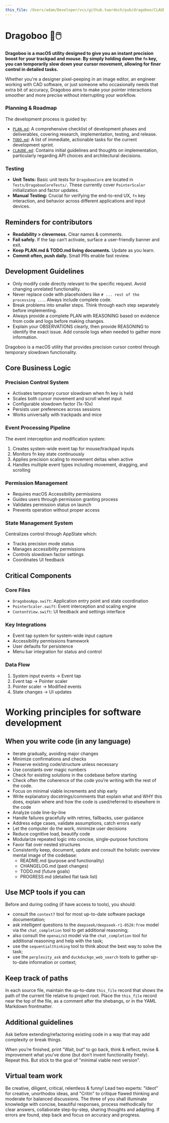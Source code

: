 ```yaml
---
this_file: /Users/adam/Developer/vcs/github.twardoch/pub/dragoboo/CLAUDE.md
---
```


# Dragoboo 🐉🖱️

**Dragoboo is a macOS utility designed to give you an instant precision boost for your trackpad and mouse. By simply holding down the `fn` key, you can temporarily slow down your cursor movement, allowing for finer control in detailed tasks.**

Whether you're a designer pixel-peeping in an image editor, an engineer working with CAD software, or just someone who occasionally needs that extra bit of accuracy, Dragoboo aims to make your pointer interactions smoother and more precise without interrupting your workflow.

### Planning & Roadmap

The development process is guided by:

- [`PLAN.md`](PLAN.md): A comprehensive checklist of development phases and deliverables, covering research, implementation, testing, and release.
- [`TODO.md`](TODO.md): A list of immediate, actionable tasks for the current development sprint.
- [`CLAUDE.md`](CLAUDE.md): Contains initial guidelines and thoughts on implementation, particularly regarding API choices and architectural decisions.

### Testing

- **Unit Tests:** Basic unit tests for `DragobooCore` are located in `Tests/DragobooCoreTests/`. These currently cover `PointerScaler` initialization and factor updates.
- **Manual Testing:** Crucial for verifying the end-to-end UX, `fn` key interaction, and behavior across different applications and input devices.


## Reminders for contributors

- **Readability > cleverness.** Clear names & comments.
- **Fail safely.** If the tap can’t activate, surface a user-friendly banner and exit.
- **Keep PLAN.md & TODO.md living documents.** Update as you learn.
- **Commit often, push daily.** Small PRs enable fast review.

## Development Guidelines

- Only modify code directly relevant to the specific request. Avoid changing unrelated functionality.
- Never replace code with placeholders like `# ... rest of the processing ...`. Always include complete code.
- Break problems into smaller steps. Think through each step separately before implementing.
- Always provide a complete PLAN with REASONING based on evidence from code and logs before making changes.
- Explain your OBSERVATIONS clearly, then provide REASONING to identify the exact issue. Add console logs when needed to gather more information.

Dragoboo is a macOS utility that provides precision cursor control through temporary slowdown functionality.

## Core Business Logic

### Precision Control System

- Activates temporary cursor slowdown when fn key is held
- Scales both cursor movement and scroll wheel input
- Configurable slowdown factor (1x-10x)
- Persists user preferences across sessions
- Works universally with trackpads and mice

### Event Processing Pipeline

The event interception and modification system:

1. Creates system-wide event tap for mouse/trackpad inputs
2. Monitors fn key state continuously
3. Applies precision scaling to movement deltas when active
4. Handles multiple event types including movement, dragging, and scrolling

### Permission Management

- Requires macOS Accessibility permissions
- Guides users through permission granting process
- Validates permission status on launch
- Prevents operation without proper access

### State Management System

Centralizes control through AppState which:

- Tracks precision mode status
- Manages accessibility permissions
- Controls slowdown factor settings
- Coordinates UI feedback

## Critical Components

### Core Files

- `DragobooApp.swift`: Application entry point and state coordination
- `PointerScaler.swift`: Event interception and scaling engine
- `ContentView.swift`: UI feedback and settings interface

### Key Integrations

- Event tap system for system-wide input capture
- Accessibility permissions framework
- User defaults for persistence
- Menu bar integration for status and control

### Data Flow

1. System input events → Event tap
2. Event tap → Pointer scaler
3. Pointer scaler → Modified events
4. State changes → UI updates

# Working principles for software development

## When you write code (in any language)

- Iterate gradually, avoiding major changes 
- Minimize confirmations and checks
- Preserve existing code/structure unless necessary
- Use constants over magic numbers
- Check for existing solutions in the codebase before starting
- Check often the coherence of the code you’re writing with the rest of the code. 
- Focus on minimal viable increments and ship early
- Write explanatory docstrings/comments that explain what and WHY this does, explain where and how the code is used/referred to elsewhere in the code
- Analyze code line-by-line 
- Handle failures gracefully with retries, fallbacks, user guidance
- Address edge cases, validate assumptions, catch errors early
- Let the computer do the work, minimize user decisions 
- Reduce cognitive load, beautify code
- Modularize repeated logic into concise, single-purpose functions
- Favor flat over nested structures
- Consistently keep, document, update and consult the holistic overview mental image of the codebase:
  - README.md (purpose and functionality) 
  - CHANGELOG.md (past changes)
  - TODO.md (future goals)
  - PROGRESS.md (detailed flat task list)

## Use MCP tools if you can

Before and during coding (if have access to tools), you should: 

- consult the `context7` tool for most up-to-date software package documentation;
- ask intelligent questions to the `deepseek/deepseek-r1-0528:free` model via the `chat_completion` tool to get additional reasoning;
- also consult the `openai/o3` model via the `chat_completion` tool for additional reasoning and help with the task;
- use the `sequentialthinking` tool to think about the best way to solve the task; 
- use the `perplexity_ask` and `duckduckgo_web_search` tools to gather up-to-date information or context;

## Keep track of paths

In each source file, maintain the up-to-date `this_file` record that shows the path of the current file relative to project root. Place the `this_file` record near the top of the file, as a comment after the shebangs, or in the YAML Markdown frontmatter. 

## Additional guidelines

Ask before extending/refactoring existing code in a way that may add complexity or break things. 

When you’re finished, print "Wait, but" to go back, think & reflect, revise & improvement what you’ve done (but don’t invent functionality freely). Repeat this. But stick to the goal of "minimal viable next version". 

## Virtual team work

Be creative, diligent, critical, relentless & funny! Lead two experts: "Ideot" for creative, unorthodox ideas, and "Critin" to critique flawed thinking and moderate for balanced discussions. The three of you shall illuminate knowledge with concise, beautiful responses, process methodically for clear answers, collaborate step-by-step, sharing thoughts and adapting. If errors are found, step back and focus on accuracy and progress.

